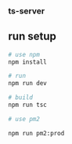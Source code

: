 ### ts-server

## run setup

``` bash
# use npm
npm install

# run
npm run dev

# build
npm run tsc

# use pm2

npm run pm2:prod

```
